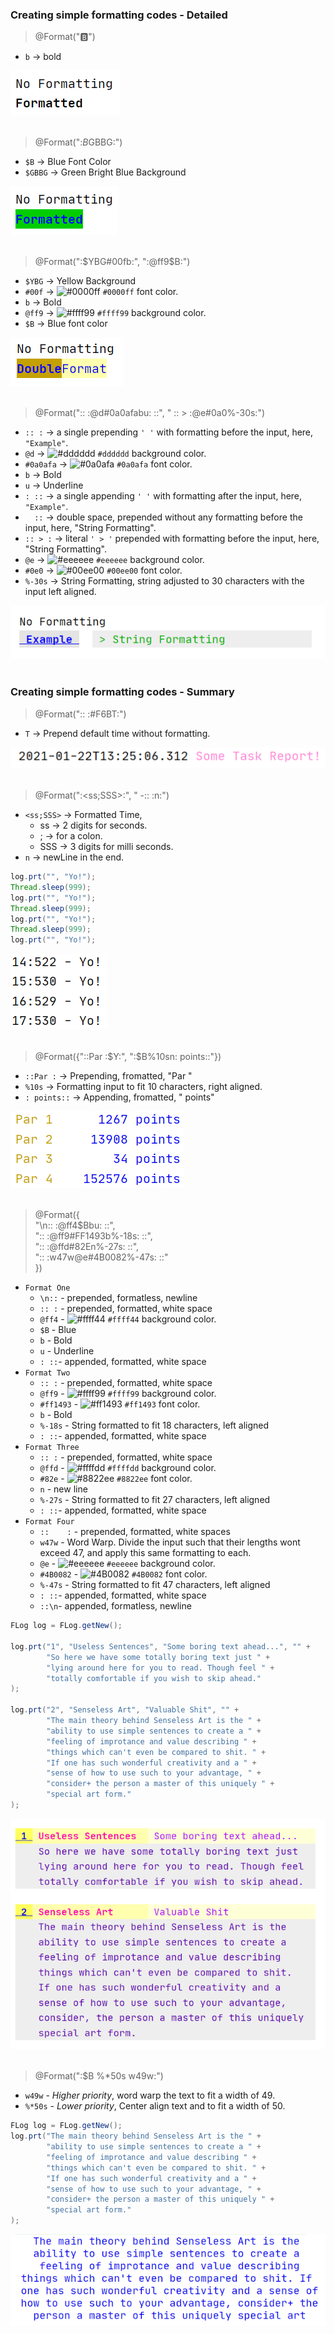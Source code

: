 ### Creating simple formatting codes - Detailed

> @Format(":b:")

* `b` -> bold

![Bold Format](../resources/images/Bold.png)<br /><br />

> @Format(":$B$GBBG:")

* `$B` -> Blue Font Color
* `$GBBG` -> Green Bright Blue Background

![GBBG](../resources/images/GBBG.png)<br /><br />

> @Format(":$YBG#00fb:", ":@ff9$B:")

* `$YBG` -> Yellow Background
* `#00f` -> ![#0000ff](https://via.placeholder.com/15/0000ff/000000?text=+) `#0000ff` font color.
* `b` -> Bold
* `@ff9` -> ![#ffff99](https://via.placeholder.com/15/ffff99/000000?text=+) `#ffff99` background color.
* `$B` -> Blue font color

![Double Format](../resources/images/Double%20Format.png)<br /><br />

> @Format(":: :@d#0a0afabu: ::", "  :: > :@e#0a0%-30s:")

* `:: :` -> a single prepending `' '` with formatting before the input, here, `"Example"`.
* `@d` -> ![#dddddd](https://via.placeholder.com/15/dddddd/000000?text=+) `#dddddd` background color.
* `#0a0afa` -> ![#0a0afa](https://via.placeholder.com/15/0a0afa/000000?text=+) `#0a0afa` font color.
* `b` -> Bold
* `u` -> Underline
* `: ::` -> a single appending `' '` with formatting after the input, here, `"Example"`.
* `  ::` -> double space, prepended without any formatting before the input, here, "String Formatting".
* `:: > :` -> literal `' > '` prepended with formatting before the input, here, "String Formatting".
* `@e` ->  ![#eeeeee](https://via.placeholder.com/15/eeeeee/000000?text=+) `#eeeeee` background color.
* `#0e0` -> ![#00ee00](https://via.placeholder.com/15/00ee00/000000?text=+) `#00ee00` font color.
* `%-30s` -> String Formatting, string adjusted to 30 characters with the input left aligned.

![String Format](../resources/images/String%20Format.png)<br /><br />

### Creating simple formatting codes - Summary

> @Format(":: :#F6BT:")

* `T` -> Prepend default time without formatting.

![Default Time](../resources/images/DefTime.png)<br /><br />

> @Format(":<ss;SSS>:", " -:: :n:")

* `<ss;SSS>` -> Formatted Time,
    * ss -> 2 digits for seconds.
    * ; -> for a colon.
    * SSS -> 3 digits for milli seconds.
* `n` -> newLine in the end.

```groovy
log.prt("", "Yo!");
Thread.sleep(999);
log.prt("", "Yo!");
Thread.sleep(999);
log.prt("", "Yo!");
Thread.sleep(999);
log.prt("", "Yo!");
``` 

![Formatted Time](../resources/images/FormattedTime.png)<br /><br />

> @Format({"::Par :$Y:", ":$B%10sn: points::"})

* `::Par :` -> Prepending, fromatted, "Par "
* `%10s` -> Formatting input to fit 10 characters, right aligned.
* `: points::` -> Appending, fromatted, " points"

![Default Time](../resources/images/SF2.png)<br /><br />

> @Format({<br />
> "\n:: :@ff4$Bbu: ::",<br />
> ":: :@ff9#FF1493b%-18s: ::",<br />
> ":: :@ffd#82En%-27s: ::",<br />
> "::    :w47w@e#4B0082%-47s: ::"<br />
> })

* `Format One`
    * `\n::` - prepended, formatless, newline
    * `:: :` - prepended, formatted, white space
    * `@ff4` - ![#ffff44](https://via.placeholder.com/15/ffff44/000000?text=+) `#ffff44` background color.
    * `$B` - Blue
    * `b` - Bold
    * `u` - Underline
    * `: ::`- appended, formatted, white space
* `Format Two`
    * `:: :` - prepended, formatted, white space
    * `@ff9` - ![#ffff99](https://via.placeholder.com/15/ffff99/000000?text=+) `#ffff99` background color.
    * `#ff1493` - ![#ff1493](https://via.placeholder.com/15/ff1493/000000?text=+) `#ff1493` font color.
    * `b` - Bold
    * `%-18s` - String formatted to fit 18 characters, left aligned
    * `: ::`- appended, formatted, white space
* `Format Three`
    * `:: :` - prepended, formatted, white space
    * `@ffd` - ![#ffffdd](https://via.placeholder.com/15/ffffdd/000000?text=+) `#ffffdd` background color.
    * `#82e` - ![#8822ee](https://via.placeholder.com/15/8822ee/000000?text=+) `#8822ee` font color.
    * `n` - new line
    * `%-27s` - String formatted to fit 27 characters, left aligned
    * `: ::`- appended, formatted, white space
* `Format Four`
    * `::    :` - prepended, formatted, white spaces
    * `w47w` - Word Warp. Divide the input such that their lengths wont exceed 47, and apply this same formatting to
      each.
    * `@e` - ![#eeeeee](https://via.placeholder.com/15/eeeeee/000000?text=+) `#eeeeee` background color.
    * `#4B0082` - ![#4B0082](https://via.placeholder.com/15/4B0082/000000?text=+) `#4B0082` font color.
    * `%-47s` - String formatted to fit 47 characters, left aligned
    * `: ::`- appended, formatted, white space
    * `::\n`- appended, formatless, newline

```groovy
FLog log = FLog.getNew();

log.prt("1", "Useless Sentences", "Some boring text ahead...", "" +
        "So here we have some totally boring text just " +
        "lying around here for you to read. Though feel " +
        "totally comfortable if you wish to skip ahead."
);

log.prt("2", "Senseless Art", "Valuable Shit", "" +
        "The main theory behind Senseless Art is the " +
        "ability to use simple sentences to create a " +
        "feeling of improtance and value describing " +
        "things which can't even be compared to shit. " +
        "If one has such wonderful creativity and a " +
        "sense of how to use such to your advantage, " +
        "consider+ the person a master of this uniquely " +
        "special art form."
);
``` 

![NICE](../resources/images/NICE.png)<br /><br />

> @Format(":$B %*50s w49w:")

* `w49w` - *Higher priority*, word warp the text to fit a width of 49.
* `%*50s` - *Lower priority*, Center align text and to fit a width of 50.

```groovy
FLog log = FLog.getNew();
log.prt("The main theory behind Senseless Art is the " +
        "ability to use simple sentences to create a " +
        "feeling of improtance and value describing " +
        "things which can't even be compared to shit. " +
        "If one has such wonderful creativity and a " +
        "sense of how to use such to your advantage, " +
        "consider+ the person a master of this uniquely " +
        "special art form."
);
```

![NICE](../resources/images/center.png)<br /><br />


